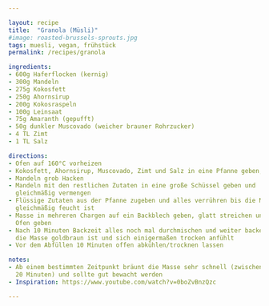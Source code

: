 ```yaml
---

layout: recipe
title:  "Granola (Müsli)"
#image: roasted-brussels-sprouts.jpg
tags: muesli, vegan, frühstück
permalink: /recipes/granola

ingredients:
- 600g Haferflocken (kernig)
- 300g Mandeln
- 275g Kokosfett
- 250g Ahornsirup
- 200g Kokosraspeln
- 100g Leinsaat
- 75g Amaranth (gepufft)
- 50g dunkler Muscovado (weicher brauner Rohrzucker)
- 4 TL Zimt
- 1 TL Salz

directions:
- Ofen auf 160°C vorheizen
- Kokosfett, Ahornsirup, Muscovado, Zimt und Salz in eine Pfanne geben, schmelzen und anschließend ein paar Minuten köcheln lassen
- Mandeln grob Hacken
- Mandeln mit den restlichen Zutaten in eine große Schüssel geben und
  gleichmäßig vermengen
- Flüssige Zutaten aus der Pfanne zugeben und alles verrühren bis die Masse
  gleichmäßig feucht ist
- Masse in mehreren Chargen auf ein Backblech geben, glatt streichen und in den
  Ofen geben
- Nach 10 Minuten Backzeit alles noch mal durchmischen und weiter backen bis
  die Masse goldbraun ist und sich einigermaßen trocken anfühlt
- Vor dem Abfüllen 10 Minuten offen abkühlen/trocknen lassen

notes:
- Ab einem bestimmten Zeitpunkt bräunt die Masse sehr schnell (zwischen 15 und
  20 Minuten) und sollte gut bewacht werden
- Inspiration: https://www.youtube.com/watch?v=0boZvBnzQzc

---
```



